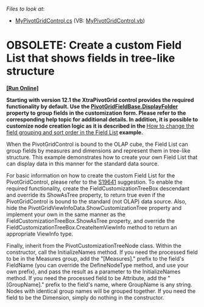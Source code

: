 <!-- default file list -->
*Files to look at*:

* [MyPivotGridControl.cs](./CS/Q236810/MyPivotGridControl.cs) (VB: [MyPivotGridControl.vb](./VB/Q236810/MyPivotGridControl.vb))
<!-- default file list end -->
# OBSOLETE: Create a custom Field List that shows fields in tree-like structure
<!-- run online -->
**[[Run Online]](https://codecentral.devexpress.com/e1835)**
<!-- run online end -->


<p><strong>Starting with version 12.1 the XtraPivotGrid control provides the required functionality by default. Use the </strong><a href="http://documentation.devexpress.com/#CoreLibraries/DevExpressXtraPivotGridPivotGridFieldBase_DisplayFoldertopic"><strong><u>PivotGridFieldBase.DisplayFolder</u></strong></a><strong> property to group fields in the customization form. Please refer to the corresponding help topic for additional details.</strong><strong> </strong><strong>In addition, it is possible to customize node creation logic as it is described in the </strong><a href="https://www.devexpress.com/Support/Center/p/E4235">How to change the field grouping and sort order in the Field List</a><strong> </strong><strong>example.</strong></p><p>When the PivotGridControl is bound to the OLAP cube, the Field List can group fields by measures and dimensions and represent them in tree-like structure. This example demonstrates how to create your own Field List that can display data in this manner for the standard data source.</p><p>For basic information on how to create the custom Field List for the PivotGridControl, please refer to the <a href="https://www.devexpress.com/Support/Center/p/S19641">S19641</a> suggestion. To enable the required functionality, create the FieldCustomizationTreeBox descendant and override its ShowAsTree property, to return true even if the PivotGridControl is bound to the standard (not OLAP) data source. Also, hide the PivotGridViewInfoData.ShowCustomizationTree property and implement your own in the same manner as the FieldCustomizationTreeBox.ShowAsTree property, and override the FieldCustomizationTreeBox.CreateItemViewInfo method to return an appropriate ViewInfo type.</p><p>Finally, inherit from the PivotCustomizationTreeNode class. Within the constructor, call the InitializeNames method. If you need the processed field to be in the Measures group, add the "[Measures]." prefix to the field's FieldName (you can override the DefineNodeType method, and use your own prefix), and pass the result as a parameter to the InitializeNames method. If you need the processed field to be Attribute, add the "[GroupName]." prefix to the field's name, where GroupName is any string. Nodes with identical group names will be grouped together. If you need the field to be the Dimension, simply do nothing in the constructor.</p>

<br/>


